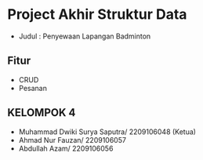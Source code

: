 # Project Akhir Struktur Data
- Judul : Penyewaan Lapangan Badminton

## Fitur
- CRUD
- Pesanan

## KELOMPOK 4
- Muhammad Dwiki Surya Saputra/ 2209106048 (Ketua)
- Ahmad Nur Fauzan/ 2209106057
- Abdullah Azam/ 2209106056
